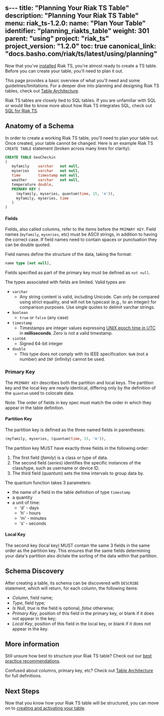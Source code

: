 s---
title: "Planning Your Riak TS Table"
description: "Planning Your Riak TS Table"
menu:
  riak_ts-1.2.0:
    name: "Plan Your Table"
    identifier: "planning_riakts_table"
    weight: 301
    parent: "using"
project: "riak_ts"
project_version: "1.2.0"
toc: true
canonical_link: "docs.basho.com/riak/ts/latest/using/planning"
---

[activating]: ../creating-activating/
[table arch]: ../../learn-about/tablearchitecture/
[bestpractices]: ../../learn-about/bestpractices/
[epoch]: https://en.wikipedia.org/wiki/Unix_time
[installing]: ../../installing/
[sql]: ../../learn-about/sqlriakts/

Now that you've [installed][installing] Riak TS, you're almost ready to create a TS table. Before you can create your table, you'll need to plan it out. 

This page provides a basic overview of what you'll need and some guidelines/limitations. For a deeper dive into planning and designing Riak TS tables, check out [Table Architecture][table arch]. 

Riak TS tables are closely tied to SQL tables. If you are unfamiliar with SQL or would like to know more about how Riak TS integrates SQL, check out [SQL for Riak TS][sql].

## Anatomy of a Schema

In order to create a working Riak TS table, you'll need to plan your table out. Once created, your table cannot be changed. Here is an example Riak TS `CREATE TABLE` statement (broken across many lines for clarity):

```sql
CREATE TABLE GeoCheckin
(
   myfamily    varchar   not null,
   myseries    varchar   not null,
   time        timestamp not null,
   weather     varchar   not null,
   temperature double,
   PRIMARY KEY (
     (myfamily, myseries, quantum(time, 15, 'm')),
     myfamily, myseries, time
   )
)
```

#### Fields
Fields, also called columns, refer to the items before the `PRIMARY KEY`. Field names (`myfamily`, `myseries`, etc) must be ASCII strings, in addition to having the correct case. If field names need to contain spaces or punctuation they can be double quoted.

Field names define the structure of the data, taking the format:

```sql
name type [not null],
```

Fields specified as part of the primary key must be defined as `not null`.

The types associated with fields are limited. Valid types are:

* `varchar`
  * Any string content is valid, including Unicode. Can only be compared using strict equality, and will not be typecast (e.g., to an integer) for comparison purposes. Use single quotes to delimit varchar strings.
* `boolean`
  * `true` or `false` (any case)
* `timestamp`
  * Timestamps are integer values expressing [UNIX epoch time in UTC][epoch] in **milliseconds**. Zero is not a valid timestamp.
* `sint64`
  * Signed 64-bit integer
* `double`
  * This type does not comply with its IEEE specification: `NaN` (not a number) and `INF` (infinity) cannot be used.


### Primary Key
The `PRIMARY KEY` describes both the partition and local keys. The partition key and the local key are nearly identical, differing only by the definition of the `quantum` used to colocate data.

Note: The order of fields in key spec must match the order in which they appear in the table definition.


#### Partition Key
The partition key is defined as the three named fields in parentheses:

```sql
(myfamily, myseries, (quantum(time, 15, 'm')),
```

The partition key MUST have exactly three fields in the following order: 

1. The first field (*family*) is a class or type of data. 
2. The second field (*series*) identifies the specific instances of the class/type, such as username or device ID. 
3. The third field (*quantum*) sets the time intervals to group data by.

The quantum function takes 3 parameters:

* the name of a field in the table definition of type `timestamp`
* a quantity
* a unit of time:
  * 'd'  - days
  * 'h' - hours
  * 'm' - minutes
  * 's' - seconds

#### Local Key
The second key (local key) MUST contain the same 3 fields in the same order as the partition key. This ensures that the same fields determining your data's partition also dictate the sorting of the data within that partition.

## Schema Discovery
After creating a table, its schema can be discovered with `DESCRIBE` statement, which will return, for each column, the following items:
* *Column*, field name;
* *Type*, field type;
* *Is Null*, _true_ is the field is optional, _false_ otherwise;
* *Primary Key*, position of this field in the primary key, or blank if it does not appear in the key;
* *Local Key*, position of this field in the local key, or blank if it does not appear in the key.

## More information

Still unsure how best to structure your Riak TS table? Check out our [best practice recommendations][bestpractices].

Confused about columns, primary key, etc? Check out [Table Architecture][table arch] for full definitions.


## Next Steps

Now that you know how your Riak TS table will be structured, you can move on to [creating and activating your table][activating].
